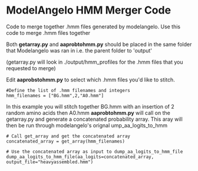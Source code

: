 # ModelAngelo HMM Merger Code

Code to merge together .hmm files generated by modelangelo.
Use this code to merge .hmm files together

Both **getarray.py** and **aaprobtohmm.py** should be placed in the same folder that Modelangelo was ran in
i.e. the parent folder to 'output'

(getarray.py will look in ./output/hmm_profiles for the .hmm files that you requested to merge)

Edit **aaprobstohmm.py** to select which .hmm files you'd like to stitch.

```
#Define the list of .hmm filenames and integers
hmm_filenames = ["BG.hmm",2,"A0.hmm"]
```

In this example you will stitch together BG.hmm with an insertion of 2 random amino acids then A0.hmm
**aaprobtohmm.py** will call on the getarray.py and generate a concatenated probability array.
This aray will then be run through modelangelo's orignal ump_aa_logits_to_hmm

```
# Call get_array and get the concatenated array
concatenated_array = get_array(hmm_filenames)

# Use the concatenated array as input to dump_aa_logits_to_hmm_file
dump_aa_logits_to_hmm_file(aa_logits=concatenated_array, output_file="heavyassembled.hmm")
```
